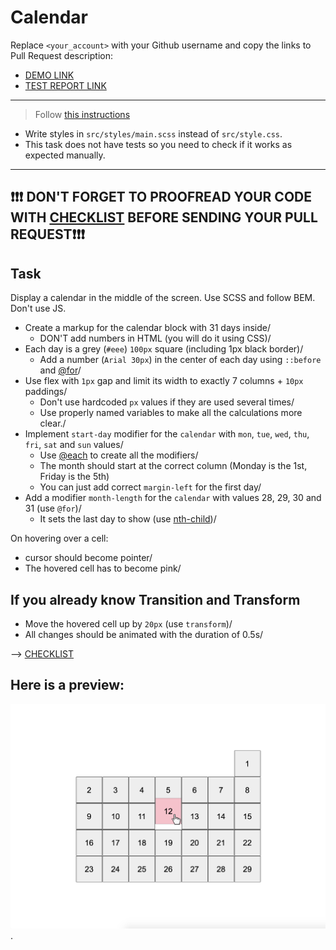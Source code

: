 # Calendar
Replace `<your_account>` with your Github username and copy the links to Pull Request description:
- [DEMO LINK](https://Patryk-Buczkowski.github.io/layout_calendar/)
- [TEST REPORT LINK](https://Patryk-Buczkowski.github.io/layout_calendar/report/html_report/)

___
> Follow [this instructions](https://github.com/mate-academy/layout_task-guideline#how-to-solve-the-layout-tasks-on-github)

- Write styles in `src/styles/main.scss` instead of `src/style.css`.
- This task does not have tests so you need to check if it works as expected manually.
___

## ❗️❗️❗️ DON'T FORGET TO PROOFREAD YOUR CODE WITH [CHECKLIST](https://github.com/mate-academy/layout_calendar/blob/master/checklist.md) BEFORE SENDING YOUR PULL REQUEST❗️❗️❗️

## Task
Display a calendar in the middle of the screen. Use SCSS and follow BEM. Don't use JS.

- Create a markup for the calendar block with 31 days inside/
  - DON'T add numbers in HTML (you will do it using CSS)/
- Each day is a grey (`#eee`) `100px` square (including 1px black border)/
  - Add a number (`Arial 30px`) in the center of each day using `::before` and [@for](https://sass-lang.com/documentation/at-rules/control/for)/
- Use flex with `1px` gap and limit its width to exactly 7 columns + `10px` paddings/
  - Don't use hardcoded `px` values if they are used several times/
  - Use properly named variables to make all the calculations more clear./
- Implement `start-day` modifier for the `calendar` with `mon`, `tue`, `wed`, `thu`, `fri`, `sat` and `sun` values/
  - Use [@each](https://sass-lang.com/documentation/at-rules/control/each) to create all the modifiers/
  - The month should start at the correct column (Monday is the 1st, Friday is the 5th)
  - You can just add correct `margin-left` for the first day/
- Add a modifier `month-length` for the `calendar` with values 28, 29, 30 and 31 (use `@for`)/
  - It sets the last day to show (use [nth-child](https://css-tricks.com/how-nth-child-works/))/

On hovering over a cell:
- cursor should become pointer/
- The hovered cell has to become pink/

## If you already know Transition and Transform
- Move the hovered cell up by `20px` (use `transform`)/
- All changes should be animated with the duration of 0.5s/

--> [CHECKLIST](https://github.com/mate-academy/layout_calendar/blob/master/checklist.md)

## Here is a preview:
![reference image](reference.png).

